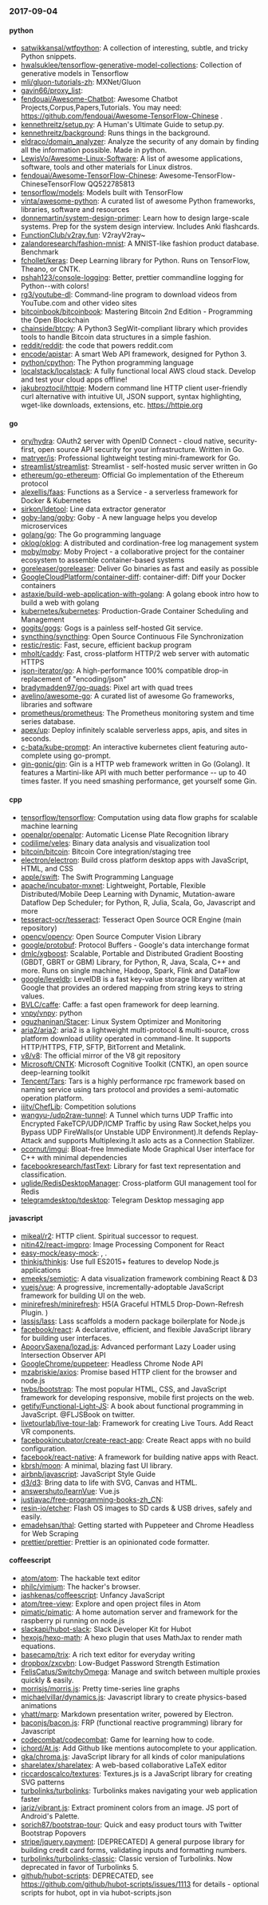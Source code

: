 ### 2017-09-04

#### python
* [satwikkansal/wtfpython](https://github.com/satwikkansal/wtfpython): A collection of interesting, subtle, and tricky Python snippets.
* [hwalsuklee/tensorflow-generative-model-collections](https://github.com/hwalsuklee/tensorflow-generative-model-collections): Collection of generative models in Tensorflow
* [mli/gluon-tutorials-zh](https://github.com/mli/gluon-tutorials-zh): MXNet/Gluon
* [gavin66/proxy_list](https://github.com/gavin66/proxy_list): 
* [fendouai/Awesome-Chatbot](https://github.com/fendouai/Awesome-Chatbot): Awesome Chatbot Projects,Corpus,Papers,Tutorials. You may need: https://github.com/fendouai/Awesome-TensorFlow-Chinese .
* [kennethreitz/setup.py](https://github.com/kennethreitz/setup.py):  A Human's Ultimate Guide to setup.py.
* [kennethreitz/background](https://github.com/kennethreitz/background): Runs things in the background.
* [eldraco/domain_analyzer](https://github.com/eldraco/domain_analyzer): Analyze the security of any domain by finding all the information possible. Made in python.
* [LewisVo/Awesome-Linux-Software](https://github.com/LewisVo/Awesome-Linux-Software):  A list of awesome applications, software, tools and other materials for Linux distros.
* [fendouai/Awesome-TensorFlow-Chinese](https://github.com/fendouai/Awesome-TensorFlow-Chinese): Awesome-TensorFlow-ChineseTensorFlow QQ522785813
* [tensorflow/models](https://github.com/tensorflow/models): Models built with TensorFlow
* [vinta/awesome-python](https://github.com/vinta/awesome-python): A curated list of awesome Python frameworks, libraries, software and resources
* [donnemartin/system-design-primer](https://github.com/donnemartin/system-design-primer): Learn how to design large-scale systems. Prep for the system design interview. Includes Anki flashcards.
* [FunctionClub/v2ray.fun](https://github.com/FunctionClub/v2ray.fun): V2rayV2ray~
* [zalandoresearch/fashion-mnist](https://github.com/zalandoresearch/fashion-mnist): A MNIST-like fashion product database. Benchmark 
* [fchollet/keras](https://github.com/fchollet/keras): Deep Learning library for Python. Runs on TensorFlow, Theano, or CNTK.
* [pshah123/console-logging](https://github.com/pshah123/console-logging): Better, prettier commandline logging for Python--with colors!
* [rg3/youtube-dl](https://github.com/rg3/youtube-dl): Command-line program to download videos from YouTube.com and other video sites
* [bitcoinbook/bitcoinbook](https://github.com/bitcoinbook/bitcoinbook): Mastering Bitcoin 2nd Edition - Programming the Open Blockchain
* [chainside/btcpy](https://github.com/chainside/btcpy): A Python3 SegWit-compliant library which provides tools to handle Bitcoin data structures in a simple fashion.
* [reddit/reddit](https://github.com/reddit/reddit): the code that powers reddit.com
* [encode/apistar](https://github.com/encode/apistar): A smart Web API framework, designed for Python 3. 
* [python/cpython](https://github.com/python/cpython): The Python programming language
* [localstack/localstack](https://github.com/localstack/localstack):  A fully functional local AWS cloud stack. Develop and test your cloud apps offline!
* [jakubroztocil/httpie](https://github.com/jakubroztocil/httpie): Modern command line HTTP client  user-friendly curl alternative with intuitive UI, JSON support, syntax highlighting, wget-like downloads, extensions, etc. https://httpie.org

#### go
* [ory/hydra](https://github.com/ory/hydra): OAuth2 server with OpenID Connect - cloud native, security-first, open source API security for your infrastructure. Written in Go.
* [matryer/is](https://github.com/matryer/is): Professional lightweight testing mini-framework for Go.
* [streamlist/streamlist](https://github.com/streamlist/streamlist): Streamlist - self-hosted music server written in Go
* [ethereum/go-ethereum](https://github.com/ethereum/go-ethereum): Official Go implementation of the Ethereum protocol
* [alexellis/faas](https://github.com/alexellis/faas):  Functions as a Service - a serverless framework for Docker & Kubernetes
* [sirkon/ldetool](https://github.com/sirkon/ldetool): Line data extractor generator
* [goby-lang/goby](https://github.com/goby-lang/goby): Goby - A new language helps you develop microservices
* [golang/go](https://github.com/golang/go): The Go programming language
* [oklog/oklog](https://github.com/oklog/oklog): A distributed and cordination-free log management system
* [moby/moby](https://github.com/moby/moby): Moby Project - a collaborative project for the container ecosystem to assemble container-based systems
* [goreleaser/goreleaser](https://github.com/goreleaser/goreleaser): Deliver Go binaries as fast and easily as possible
* [GoogleCloudPlatform/container-diff](https://github.com/GoogleCloudPlatform/container-diff): container-diff: Diff your Docker containers
* [astaxie/build-web-application-with-golang](https://github.com/astaxie/build-web-application-with-golang): A golang ebook intro how to build a web with golang
* [kubernetes/kubernetes](https://github.com/kubernetes/kubernetes): Production-Grade Container Scheduling and Management
* [gogits/gogs](https://github.com/gogits/gogs): Gogs is a painless self-hosted Git service.
* [syncthing/syncthing](https://github.com/syncthing/syncthing): Open Source Continuous File Synchronization
* [restic/restic](https://github.com/restic/restic): Fast, secure, efficient backup program
* [mholt/caddy](https://github.com/mholt/caddy): Fast, cross-platform HTTP/2 web server with automatic HTTPS
* [json-iterator/go](https://github.com/json-iterator/go): A high-performance 100% compatible drop-in replacement of "encoding/json"
* [bradymadden97/go-quads](https://github.com/bradymadden97/go-quads): Pixel art with quad trees
* [avelino/awesome-go](https://github.com/avelino/awesome-go): A curated list of awesome Go frameworks, libraries and software
* [prometheus/prometheus](https://github.com/prometheus/prometheus): The Prometheus monitoring system and time series database.
* [apex/up](https://github.com/apex/up): Deploy infinitely scalable serverless apps, apis, and sites in seconds.
* [c-bata/kube-prompt](https://github.com/c-bata/kube-prompt): An interactive kubernetes client featuring auto-complete using go-prompt.
* [gin-gonic/gin](https://github.com/gin-gonic/gin): Gin is a HTTP web framework written in Go (Golang). It features a Martini-like API with much better performance -- up to 40 times faster. If you need smashing performance, get yourself some Gin.

#### cpp
* [tensorflow/tensorflow](https://github.com/tensorflow/tensorflow): Computation using data flow graphs for scalable machine learning
* [openalpr/openalpr](https://github.com/openalpr/openalpr): Automatic License Plate Recognition library
* [codilime/veles](https://github.com/codilime/veles): Binary data analysis and visualization tool
* [bitcoin/bitcoin](https://github.com/bitcoin/bitcoin): Bitcoin Core integration/staging tree
* [electron/electron](https://github.com/electron/electron): Build cross platform desktop apps with JavaScript, HTML, and CSS
* [apple/swift](https://github.com/apple/swift): The Swift Programming Language
* [apache/incubator-mxnet](https://github.com/apache/incubator-mxnet): Lightweight, Portable, Flexible Distributed/Mobile Deep Learning with Dynamic, Mutation-aware Dataflow Dep Scheduler; for Python, R, Julia, Scala, Go, Javascript and more
* [tesseract-ocr/tesseract](https://github.com/tesseract-ocr/tesseract): Tesseract Open Source OCR Engine (main repository)
* [opencv/opencv](https://github.com/opencv/opencv): Open Source Computer Vision Library
* [google/protobuf](https://github.com/google/protobuf): Protocol Buffers - Google's data interchange format
* [dmlc/xgboost](https://github.com/dmlc/xgboost): Scalable, Portable and Distributed Gradient Boosting (GBDT, GBRT or GBM) Library, for Python, R, Java, Scala, C++ and more. Runs on single machine, Hadoop, Spark, Flink and DataFlow
* [google/leveldb](https://github.com/google/leveldb): LevelDB is a fast key-value storage library written at Google that provides an ordered mapping from string keys to string values.
* [BVLC/caffe](https://github.com/BVLC/caffe): Caffe: a fast open framework for deep learning.
* [vnpy/vnpy](https://github.com/vnpy/vnpy): python
* [oguzhaninan/Stacer](https://github.com/oguzhaninan/Stacer): Linux System Optimizer and Monitoring
* [aria2/aria2](https://github.com/aria2/aria2): aria2 is a lightweight multi-protocol & multi-source, cross platform download utility operated in command-line. It supports HTTP/HTTPS, FTP, SFTP, BitTorrent and Metalink.
* [v8/v8](https://github.com/v8/v8): The official mirror of the V8 git repository
* [Microsoft/CNTK](https://github.com/Microsoft/CNTK): Microsoft Cognitive Toolkit (CNTK), an open source deep-learning toolkit
* [Tencent/Tars](https://github.com/Tencent/Tars): Tars is a highly performance rpc framework based on naming service using tars protocol and provides a semi-automatic operation platform.
* [iiitv/ChefLib](https://github.com/iiitv/ChefLib): Competition solutions
* [wangyu-/udp2raw-tunnel](https://github.com/wangyu-/udp2raw-tunnel): A Tunnel which turns UDP Traffic into Encrypted FakeTCP/UDP/ICMP Traffic by using Raw Socket,helps you Bypass UDP FireWalls(or Unstable UDP Environment).It defends Replay-Attack and supports Multiplexing.It aslo acts as a Connection Stablizer.
* [ocornut/imgui](https://github.com/ocornut/imgui): Bloat-free Immediate Mode Graphical User interface for C++ with minimal dependencies
* [facebookresearch/fastText](https://github.com/facebookresearch/fastText): Library for fast text representation and classification.
* [uglide/RedisDesktopManager](https://github.com/uglide/RedisDesktopManager):  Cross-platform GUI management tool for Redis
* [telegramdesktop/tdesktop](https://github.com/telegramdesktop/tdesktop): Telegram Desktop messaging app

#### javascript
* [mikeal/r2](https://github.com/mikeal/r2): HTTP client. Spiritual successor to request.
* [nitin42/react-imgpro](https://github.com/nitin42/react-imgpro):  Image Processing Component for React
* [easy-mock/easy-mock](https://github.com/easy-mock/easy-mock): , .
* [thinkjs/thinkjs](https://github.com/thinkjs/thinkjs): Use full ES2015+ features to develop Node.js applications
* [emeeks/semiotic](https://github.com/emeeks/semiotic): A data visualization framework combining React & D3
* [vuejs/vue](https://github.com/vuejs/vue): A progressive, incrementally-adoptable JavaScript framework for building UI on the web.
* [minirefresh/minirefresh](https://github.com/minirefresh/minirefresh): H5(A Graceful HTML5 Drop-Down-Refresh Plugin. )
* [lassjs/lass](https://github.com/lassjs/lass):  Lass scaffolds a modern package boilerplate for Node.js
* [facebook/react](https://github.com/facebook/react): A declarative, efficient, and flexible JavaScript library for building user interfaces.
* [ApoorvSaxena/lozad.js](https://github.com/ApoorvSaxena/lozad.js): Advanced performant Lazy Loader using Intersection Observer API
* [GoogleChrome/puppeteer](https://github.com/GoogleChrome/puppeteer): Headless Chrome Node API
* [mzabriskie/axios](https://github.com/mzabriskie/axios): Promise based HTTP client for the browser and node.js
* [twbs/bootstrap](https://github.com/twbs/bootstrap): The most popular HTML, CSS, and JavaScript framework for developing responsive, mobile first projects on the web.
* [getify/Functional-Light-JS](https://github.com/getify/Functional-Light-JS): A book about functional programming in JavaScript. @FLJSBook on twitter.
* [livetourlab/live-tour-lab](https://github.com/livetourlab/live-tour-lab):  Framework for creating Live Tours. Add React VR components. 
* [facebookincubator/create-react-app](https://github.com/facebookincubator/create-react-app): Create React apps with no build configuration.
* [facebook/react-native](https://github.com/facebook/react-native): A framework for building native apps with React.
* [kbrsh/moon](https://github.com/kbrsh/moon):   A minimal, blazing fast UI library.
* [airbnb/javascript](https://github.com/airbnb/javascript): JavaScript Style Guide
* [d3/d3](https://github.com/d3/d3): Bring data to life with SVG, Canvas and HTML. 
* [answershuto/learnVue](https://github.com/answershuto/learnVue): Vue.js
* [justjavac/free-programming-books-zh_CN](https://github.com/justjavac/free-programming-books-zh_CN):  
* [resin-io/etcher](https://github.com/resin-io/etcher): Flash OS images to SD cards & USB drives, safely and easily.
* [emadehsan/thal](https://github.com/emadehsan/thal): Getting started with Puppeteer and Chrome Headless for Web Scraping
* [prettier/prettier](https://github.com/prettier/prettier): Prettier is an opinionated code formatter.

#### coffeescript
* [atom/atom](https://github.com/atom/atom): The hackable text editor
* [philc/vimium](https://github.com/philc/vimium): The hacker's browser.
* [jashkenas/coffeescript](https://github.com/jashkenas/coffeescript): Unfancy JavaScript
* [atom/tree-view](https://github.com/atom/tree-view): Explore and open project files in Atom
* [pimatic/pimatic](https://github.com/pimatic/pimatic): A home automation server and framework for the raspberry pi running on node.js
* [slackapi/hubot-slack](https://github.com/slackapi/hubot-slack): Slack Developer Kit for Hubot
* [hexojs/hexo-math](https://github.com/hexojs/hexo-math): A hexo plugin that uses MathJax to render math equations.
* [basecamp/trix](https://github.com/basecamp/trix): A rich text editor for everyday writing
* [dropbox/zxcvbn](https://github.com/dropbox/zxcvbn): Low-Budget Password Strength Estimation
* [FelisCatus/SwitchyOmega](https://github.com/FelisCatus/SwitchyOmega): Manage and switch between multiple proxies quickly & easily.
* [morrisjs/morris.js](https://github.com/morrisjs/morris.js): Pretty time-series line graphs
* [michaelvillar/dynamics.js](https://github.com/michaelvillar/dynamics.js): Javascript library to create physics-based animations
* [yhatt/marp](https://github.com/yhatt/marp): Markdown presentation writer, powered by Electron.
* [baconjs/bacon.js](https://github.com/baconjs/bacon.js): FRP (functional reactive programming) library for Javascript
* [codecombat/codecombat](https://github.com/codecombat/codecombat): Game for learning how to code.
* [ichord/At.js](https://github.com/ichord/At.js): Add Github like mentions autocomplete to your application.
* [gka/chroma.js](https://github.com/gka/chroma.js): JavaScript library for all kinds of color manipulations
* [sharelatex/sharelatex](https://github.com/sharelatex/sharelatex): A web-based collaborative LaTeX editor
* [riccardoscalco/textures](https://github.com/riccardoscalco/textures): Textures.js is a JavaScript library for creating SVG patterns
* [turbolinks/turbolinks](https://github.com/turbolinks/turbolinks): Turbolinks makes navigating your web application faster
* [jariz/vibrant.js](https://github.com/jariz/vibrant.js): Extract prominent colors from an image. JS port of Android's Palette.
* [sorich87/bootstrap-tour](https://github.com/sorich87/bootstrap-tour): Quick and easy product tours with Twitter Bootstrap Popovers
* [stripe/jquery.payment](https://github.com/stripe/jquery.payment): [DEPRECATED] A general purpose library for building credit card forms, validating inputs and formatting numbers.
* [turbolinks/turbolinks-classic](https://github.com/turbolinks/turbolinks-classic): Classic version of Turbolinks. Now deprecated in favor of Turbolinks 5.
* [github/hubot-scripts](https://github.com/github/hubot-scripts): DEPRECATED, see https://github.com/github/hubot-scripts/issues/1113 for details - optional scripts for hubot, opt in via hubot-scripts.json
